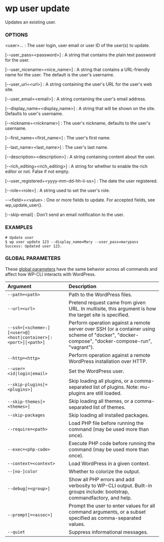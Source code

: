 # wp user update

Updates an existing user.

### OPTIONS

&lt;user&gt;...
: The user login, user email or user ID of the user(s) to update.

[\--user_pass=&lt;password&gt;]
: A string that contains the plain text password for the user.

[\--user_nicename=&lt;nice_name&gt;]
: A string that contains a URL-friendly name for the user. The default is the user's username.

[\--user_url=&lt;url&gt;]
: A string containing the user's URL for the user's web site.

[\--user_email=&lt;email&gt;]
: A string containing the user's email address.

[\--display_name=&lt;display_name&gt;]
: A string that will be shown on the site. Defaults to user's username.

[\--nickname=&lt;nickname&gt;]
: The user's nickname, defaults to the user's username.

[\--first_name=&lt;first_name&gt;]
: The user's first name.

[\--last_name=&lt;last_name&gt;]
: The user's last name.

[\--description=&lt;description&gt;]
: A string containing content about the user.

[\--rich_editing=&lt;rich_editing&gt;]
: A string for whether to enable the rich editor or not. False if not empty.

[\--user_registered=&lt;yyyy-mm-dd-hh-ii-ss&gt;]
: The date the user registered.

[\--role=&lt;role&gt;]
: A string used to set the user's role.

\--&lt;field&gt;=&lt;value&gt;
: One or more fields to update. For accepted fields, see wp_update_user().

[\--skip-email]
: Don't send an email notification to the user.

### EXAMPLES

    # Update user
    $ wp user update 123 --display_name=Mary --user_pass=marypass
    Success: Updated user 123.

### GLOBAL PARAMETERS

These [global parameters](https://make.wordpress.org/cli/handbook/config/) have the same behavior across all commands and affect how WP-CLI interacts with WordPress.

| **Argument**    | **Description**              |
|:----------------|:-----------------------------|
| `--path=<path>` | Path to the WordPress files. |
| `--url=<url>` | Pretend request came from given URL. In multisite, this argument is how the target site is specified. |
| `--ssh=[<scheme>:][<user>@]<host\|container>[:<port>][<path>]` | Perform operation against a remote server over SSH (or a container using scheme of "docker", "docker-compose", "docker-compose-run", "vagrant"). |
| `--http=<http>` | Perform operation against a remote WordPress installation over HTTP. |
| `--user=<id\|login\|email>` | Set the WordPress user. |
| `--skip-plugins[=<plugins>]` | Skip loading all plugins, or a comma-separated list of plugins. Note: mu-plugins are still loaded. |
| `--skip-themes[=<themes>]` | Skip loading all themes, or a comma-separated list of themes. |
| `--skip-packages` | Skip loading all installed packages. |
| `--require=<path>` | Load PHP file before running the command (may be used more than once). |
| `--exec=<php-code>` | Execute PHP code before running the command (may be used more than once). |
| `--context=<context>` | Load WordPress in a given context. |
| `--[no-]color` | Whether to colorize the output. |
| `--debug[=<group>]` | Show all PHP errors and add verbosity to WP-CLI output. Built-in groups include: bootstrap, commandfactory, and help. |
| `--prompt[=<assoc>]` | Prompt the user to enter values for all command arguments, or a subset specified as comma-separated values. |
| `--quiet` | Suppress informational messages. |

